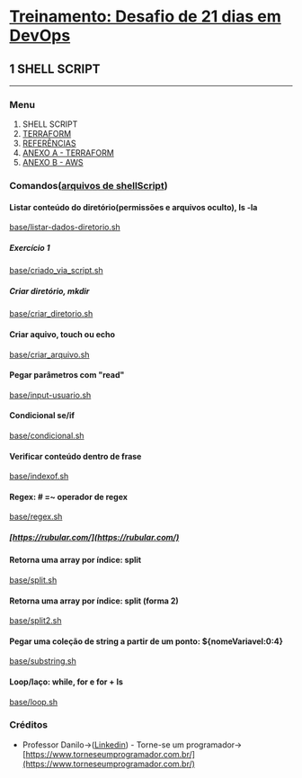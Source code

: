 # [Treinamento: Desafio de 21 dias em DevOps](../../README.md)
## 1 SHELL SCRIPT
<hr>

### Menu
1. SHELL SCRIPT
2. [TERRAFORM](../terraform/terraform.md)
3. [REFERÊNCIAS](./../credit/credit.md)
4. [ANEXO A - TERRAFORM](../terraform/install/anexo_A_terraform_install.md)
5. [ANEXO B - AWS](../terraform/install/anexo_B_aws_install.md)

### Comandos([arquivos de shellScript](example/))

#### Listar conteúdo do diretório(permissões e arquivos oculto), ls -la
[base/listar-dados-diretorio.sh](example/listar-dados-diretorio.sh)

##### Exercício 1 
[base/criado_via_script.sh](example/criado_via_script.sh)

##### Criar diretório, mkdir 
[base/criar_diretorio.sh](example/criar_diretorio.sh)

#### Criar aquivo, touch ou echo
[base/criar_arquivo.sh](example/criar_arquivo.sh)

#### Pegar parâmetros com "read"
[base/input-usuario.sh](example/input-usuario.sh)

#### Condicional se/if
[base/condicional.sh](example/condicional.sh)

#### Verificar conteúdo dentro de frase
[base/indexof.sh](example/indexof.sh)

#### Regex: # =~ operador de regex 
[base/regex.sh](example/regex.sh)

##### [https://rubular.com/](https://rubular.com/)

#### Retorna uma array por índice: split
[base/split.sh](example/split.sh)

#### Retorna uma array por índice: split (forma 2)
[base/split2.sh](example/split2.sh)

#### Pegar uma coleção de string a partir de um ponto: ${nomeVariavel:0:4}
[base/substring.sh](example/substring.sh)

#### Loop/laço: while, for e for + ls
[base/loop.sh](example/loop.sh)

### Créditos
* Professor Danilo->([Linkedin](https://www.linkedin.com/in/danilo-aparecido-dos-santos-03101034/)) - Torne-se um programador->[https://www.torneseumprogramador.com.br/](https://www.torneseumprogramador.com.br/)

